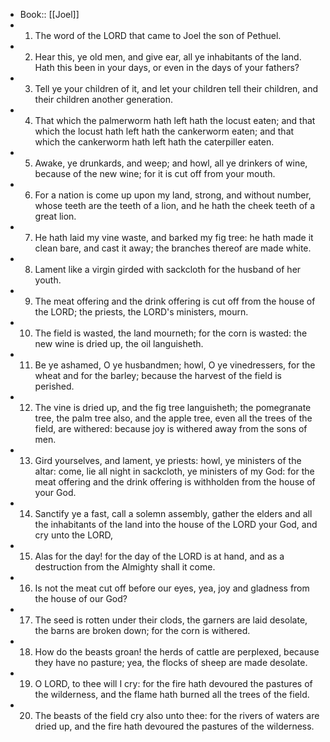 - Book:: [[Joel]]
- 1. The word of the LORD that came to Joel the son of Pethuel.
- 2. Hear this, ye old men, and give ear, all ye inhabitants of the land. Hath this been in your days, or even in the days of your fathers?
- 3. Tell ye your children of it, and let your children tell their children, and their children another generation.
- 4. That which the palmerworm hath left hath the locust eaten; and that which the locust hath left hath the cankerworm eaten; and that which the cankerworm hath left hath the caterpiller eaten.
- 5. Awake, ye drunkards, and weep; and howl, all ye drinkers of wine, because of the new wine; for it is cut off from your mouth.
- 6. For a nation is come up upon my land, strong, and without number, whose teeth are the teeth of a lion, and he hath the cheek teeth of a great lion.
- 7. He hath laid my vine waste, and barked my fig tree: he hath made it clean bare, and cast it away; the branches thereof are made white.
- 8. Lament like a virgin girded with sackcloth for the husband of her youth.
- 9. The meat offering and the drink offering is cut off from the house of the LORD; the priests, the LORD's ministers, mourn.
- 10. The field is wasted, the land mourneth; for the corn is wasted: the new wine is dried up, the oil languisheth.
- 11. Be ye ashamed, O ye husbandmen; howl, O ye vinedressers, for the wheat and for the barley; because the harvest of the field is perished.
- 12. The vine is dried up, and the fig tree languisheth; the pomegranate tree, the palm tree also, and the apple tree, even all the trees of the field, are withered: because joy is withered away from the sons of men.
- 13. Gird yourselves, and lament, ye priests: howl, ye ministers of the altar: come, lie all night in sackcloth, ye ministers of my God: for the meat offering and the drink offering is withholden from the house of your God.
- 14. Sanctify ye a fast, call a solemn assembly, gather the elders and all the inhabitants of the land into the house of the LORD your God, and cry unto the LORD,
- 15. Alas for the day! for the day of the LORD is at hand, and as a destruction from the Almighty shall it come.
- 16. Is not the meat cut off before our eyes, yea, joy and gladness from the house of our God?
- 17. The seed is rotten under their clods, the garners are laid desolate, the barns are broken down; for the corn is withered.
- 18. How do the beasts groan! the herds of cattle are perplexed, because they have no pasture; yea, the flocks of sheep are made desolate.
- 19. O LORD, to thee will I cry: for the fire hath devoured the pastures of the wilderness, and the flame hath burned all the trees of the field.
- 20. The beasts of the field cry also unto thee: for the rivers of waters are dried up, and the fire hath devoured the pastures of the wilderness.
